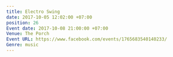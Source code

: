 ```yaml
---
title: Electro Swing
date: 2017-10-05 12:02:00 +07:00
position: 26
Event date: 2017-10-08 21:00:00 +07:00
Venue: The Porch
Event URL: https://www.facebook.com/events/1765683540140233/
Genre: music
---
```



